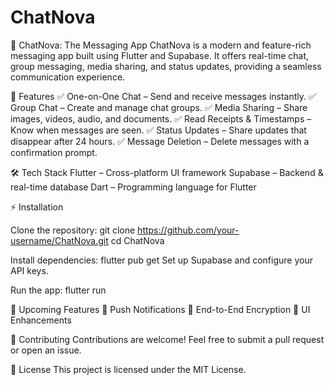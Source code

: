 # ChatNova 
🌟 ChatNova: The Messaging App
ChatNova is a modern and feature-rich messaging app built using Flutter and Supabase. It offers real-time chat, group messaging, media sharing, and status updates, providing a seamless communication experience.

🚀 Features
✅ One-on-One Chat – Send and receive messages instantly.
✅ Group Chat – Create and manage chat groups.
✅ Media Sharing – Share images, videos, audio, and documents.
✅ Read Receipts & Timestamps – Know when messages are seen.
✅ Status Updates – Share updates that disappear after 24 hours.
✅ Message Deletion – Delete messages with a confirmation prompt.

🛠️ Tech Stack
Flutter – Cross-platform UI framework
Supabase – Backend & real-time database
Dart – Programming language for Flutter

⚡ Installation

Clone the repository:
git clone https://github.com/your-username/ChatNova.git
cd ChatNova

Install dependencies:
flutter pub get
Set up Supabase and configure your API keys.

Run the app:
flutter run

🎯 Upcoming Features
🔹 Push Notifications
🔹 End-to-End Encryption
🔹 UI Enhancements

🤝 Contributing
Contributions are welcome! Feel free to submit a pull request or open an issue.

📜 License
This project is licensed under the MIT License.

